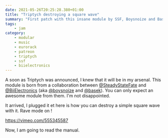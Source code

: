 ```yaml
---
date: 2021-05-26T20:25:28.380+01:00
title: "Triptych destroying a square wave"
summary: "First patch with this insane module by SSF, Boysnoize and Basek"
tags:
    - jam
category:
    - modular
    - music
    - eurorack
    - patreon
    - triptych
    - ssf
    - biielectronics
---
```

A soon as Triptych was announced, I knew that it will be in my arsenal. 
This module is born from a collaboration between [@SteadyStateFate](https://twitter.com/SteadyStateFate) and [@BiiElectronics](https://twitter.com/BiiElectronics) (aka [@boysnoize](https://twitter.com/boysnoize) and [@basek](https://twitter.com/baseck)). You can only expect an awesome module from them. I'm not disappointed.

It arrived, I plugged it et here is how you can destroy a simple square wave with it. Rave mode on !

https://vimeo.com/555345587

Now, I am going to read the manual.
